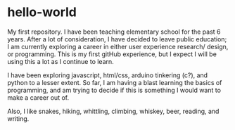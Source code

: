 # hello-world
My first repository.
I have been teaching elementary school for the past 6 years. After a lot of consideration, I have decided to leave public education; I am currently exploring a career in either user experience research/ design, or programming. This is my first gitHub experience, but I expect I will be using this a lot as I continue to learn.

I have been exploring javascript, html/css, arduino tinkering (c?), and python to a lesser extent. So far, I am having a blast learning the basics of programming, and am trying to decide if this is something I would want to make a career out of. 

Also, I like snakes, hiking, whittling, climbing, whiskey, beer, reading, and writing. 
